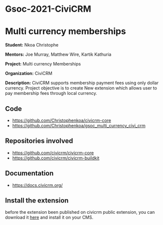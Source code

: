 # Gsoc-2021-CiviCRM
# Multi currency memberships

**Student:** Nkoa Christophe

**Mentors:** Joe Murray, Matthew Wire, Kartik Kathuria 

**Project:** Multi currency Memberships

**Organization:** CiviCRM

**Description:** CiviCRM supports membership payment fees using only dollar currency. Project objective is to create New extension which allows user to pay membership fees through local currency.

## Code
* https://github.com/Christophenkoa/civicrm-core
* https://github.com/Christophenkoa/gsoc_multi_currency_civi_crm

## Repositories involved
* https://github.com/civicrm/civicrm-core
* https://github.com/civicrm/civicrm-buildkit

## Documentation
* https://docs.civicrm.org/

## Install the extension
before the extension been published on civicrm public extension, you can download it [here](https://github.com/Christophenkoa/gsoc_multi_currency_civi_crm) and
install it on your CMS.
